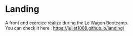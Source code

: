 <h1> Landing </h1>

A front end exercice realize during the Le Wagon Bootcamp. 
<br>
You can check it here : https://juliet1008.github.io/landing/
